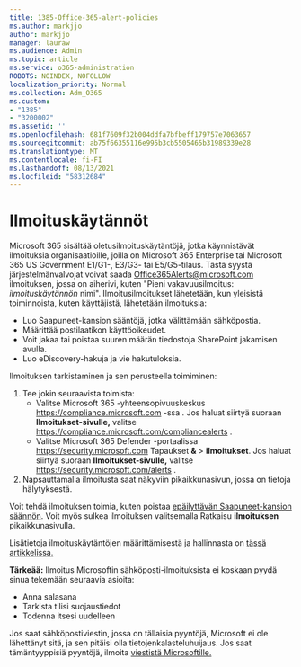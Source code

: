 ```yaml
---
title: 1385-Office-365-alert-policies
ms.author: markjjo
author: markjjo
manager: lauraw
ms.audience: Admin
ms.topic: article
ms.service: o365-administration
ROBOTS: NOINDEX, NOFOLLOW
localization_priority: Normal
ms.collection: Adm_O365
ms.custom:
- "1385"
- "3200002"
ms.assetid: ''
ms.openlocfilehash: 681f7609f32b004ddfa7bfbeff179757e7063657
ms.sourcegitcommit: ab75f66355116e995b3cb5505465b31989339e28
ms.translationtype: MT
ms.contentlocale: fi-FI
ms.lasthandoff: 08/13/2021
ms.locfileid: "58312684"
---
```

# <a name="alert-policies"></a>Ilmoituskäytännöt

Microsoft 365 sisältää oletusilmoituskäytäntöjä, jotka käynnistävät ilmoituksia organisaatioille, joilla on Microsoft 365 Enterprise tai Microsoft 365 US Government E1/G1-, E3/G3- tai E5/G5-tilaus. [](https://docs.microsoft.com/microsoft-365/compliance/alert-policies#default-alert-policies) Tästä syystä järjestelmänvalvojat voivat saada Office365Alerts@microsoft.com ilmoituksen, jossa on aiherivi, kuten "Pieni vakavuusilmoitus: *ilmoituskäytännön* nimi". Ilmoitusilmoitukset lähetetään, kun yleisistä toiminnoista, kuten käyttäjistä, lähetetään ilmoituksia:

- Luo Saapuneet-kansion sääntöjä, jotka välittämään sähköpostia.
- Määrittää postilaatikon käyttöoikeudet.
- Voit jakaa tai poistaa suuren määrän tiedostoja SharePoint jakamisen avulla.
- Luo eDiscovery-hakuja ja vie hakutuloksia.

Ilmoituksen tarkistaminen ja sen perusteella toimiminen:

1. Tee jokin seuraavista toimista:
   - Valitse Microsoft 365 -yhteensopivuuskeskus <https://compliance.microsoft.com> -ssa . Jos haluat siirtyä suoraan **Ilmoitukset-sivulle,** valitse <https://compliance.microsoft.com/compliancealerts> .
   - Valitse Microsoft 365 Defender -portaalissa <https://security.microsoft.com> Tapaukset **&** \> **ilmoitukset**. Jos haluat siirtyä suoraan **Ilmoitukset-sivulle,** valitse <https://security.microsoft.com/alerts> .
2. Napsauttamalla ilmoitusta saat näkyviin pikaikkunasivun, jossa on tietoja hälytyksestä.

Voit tehdä ilmoituksen toimia, kuten poistaa [epäilyttävän Saapuneet-kansion säännön](https://docs.microsoft.com/microsoft-365/security/office-365-security/responding-to-a-compromised-email-account). Voit myös sulkea ilmoituksen valitsemalla Ratkaisu **ilmoituksen** pikaikkunasivulla.

Lisätietoja ilmoituskäytäntöjen määrittämisestä ja hallinnasta on [tässä artikkelissa.](https://docs.microsoft.com/microsoft-365/compliance/alert-policies)

**Tärkeää:** Ilmoitus Microsoftin sähköposti-ilmoituksista ei koskaan pyydä sinua tekemään seuraavia asioita:

- Anna salasana
- Tarkista tilisi suojaustiedot
- Todenna itsesi uudelleen

Jos saat sähköpostiviestin, jossa on tällaisia pyyntöjä, Microsoft ei ole lähettänyt sitä, ja sen pitäisi olla tietojenkalasteluhuijaus. Jos saat tämäntyyppisiä pyyntöjä, ilmoita [viestistä Microsoftille.](https://docs.microsoft.com/microsoft-365/security/office-365-security/report-junk-email-messages-to-microsoft)
